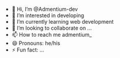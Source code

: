 - 👋 Hi, I’m @Admentium-dev
- 👀 I’m interested in developing
- 🌱 I’m currently learning web development
- 💞️ I’m looking to collaborate on ...
- 📫 How to reach me admentium_
- 😄 Pronouns: he/his
- ⚡ Fun fact: ...

<!---
Admentium-dev/Admentium-dev is a ✨ special ✨ repository because its `README.md` (this file) appears on your GitHub profile.
You can click the Preview link to take a look at your changes.
--->
